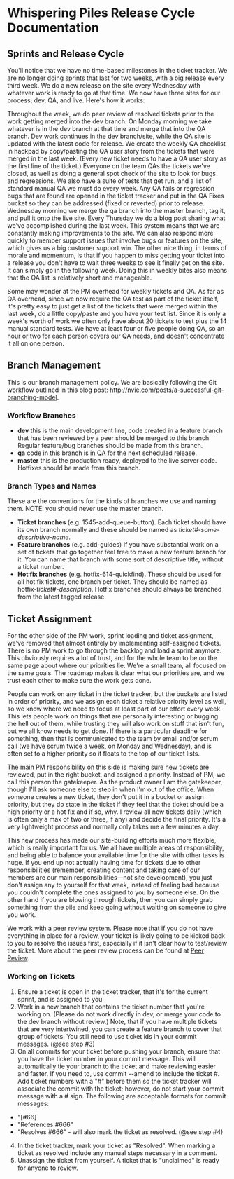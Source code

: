 # Whispering Piles Release Cycle Documentation

## Sprints and Release Cycle

You'll notice that we have no time-based milestones in the ticket tracker. We are no longer doing sprints that last for two weeks, with a big release every third week. We do a new release on the site every Wednesday with whatever work is ready to go at that time. We now have three sites for our process; dev, QA, and live. Here's how it works:

Throughout the week, we do peer review of resolved tickets prior to the work getting merged into the dev branch.
On Monday morning we take whatever is in the dev branch at that time and merge that into the QA branch. Dev work continues in the dev branch/site, while the QA site is updated with the latest code for release.
We create the weekly QA checklist in hackpad by copy/pasting the QA user story from the tickets that were merged in the last week. (Every new ticket needs to have a QA user story as the first line of the ticket.)
Everyone on the team QAs the tickets we've closed, as well as doing a general spot check of the site to look for bugs and regressions. We also have a suite of tests that get run, and a list of standard manual QA we must do every week. Any QA fails or regression bugs that are found are opened in the ticket tracker and put in the QA Fixes bucket so they can be addressed (fixed or reverted) prior to release.
Wednesday morning we merge the qa branch into the master branch, tag it, and pull it onto the live site.
Every Thursday we do a blog post sharing what we've accomplished during the last week.
This system means that we are constantly making improvements to the site. We can also respond more quickly to member support issues that involve bugs or features on the site, which gives us a big customer support win. The other nice thing, in terms of morale and momentum, is that if you happen to miss getting your ticket into a release you don't have to wait three weeks to see it finally get on the site. It can simply go in the following week. Doing this in weekly bites also means that the QA list is relatively short and manageable.

Some may wonder at the PM overhead for weekly tickets and QA. As far as QA overhead, since we now require the QA test as part of the ticket itself, it's pretty easy to just get a list of the tickets that were merged within the last week, do a little copy/paste and you have your test list. Since it is only a week's worth of work we often only have about 20 tickets to test plus the 14 manual standard tests. We have at least four or five people doing QA, so an hour or two for each person covers our QA needs, and doesn't concentrate it all on one person.

## Branch Management

This is our branch management policy. We are basically following the Git workflow outlined in this blog post: http://nvie.com/posts/a-successful-git-branching-model.

### Workflow Branches

- **dev** this is the main development line, code created in a feature branch that has been reviewed by a peer should be merged to this branch. Regular feature/bug branches should be made from this branch.
- **qa** code in this branch is in QA for the next scheduled release.
- **master** this is the production ready, deployed to the live server code. Hotfixes should be made from this branch.

### Branch Types and Names

These are the conventions for the kinds of branches we use and naming them. NOTE: you should never use the master branch.

- **Ticket branches** (e.g. 1545-add-queue-button). Each ticket should have its own branch normally and these should be named as _ticket#-some-descriptive-name_.
- **Feature branches** (e.g. add-guides) If you have substantial work on a set of tickets that go together feel free to make a new feature branch for it. You can name that branch with some sort of descriptive title, without a ticket number.
- **Hot fix branches** (e.g. hotfix-614-quickfind). These should be used for all hot fix tickets, one branch per ticket. They should be named as hotfix-_ticket#-description_. Hotfix branches should always be branched from the latest tagged release.

## Ticket Assignment

For the other side of the PM work, sprint loading and ticket assignment, we've removed that almost entirely by implementing self-assigned tickets. There is no PM work to go through the backlog and load a sprint anymore. This obviously requires a lot of trust, and for the whole team to be on the same page about where our priorities lie. We're a small team, all focused on the same goals. The roadmap makes it clear what our priorities are, and we trust each other to make sure the work gets done.

People can work on any ticket in the ticket tracker, but the buckets are listed in order of priority, and we assign each ticket a relative priority level as well, so we know where we need to focus at least part of our effort every week. This lets people work on things that are personally interesting or bugging the hell out of them, while trusting they will also work on stuff that isn't fun, but we all know needs to get done. If there is a particular deadline for something, then that is communicated to the team by email and/or scrum call (we have scrum twice a week, on Monday and Wednesday), and is often set to a higher priority so it floats to the top of our ticket lists.

The main PM responsibility on this side is making sure new tickets are reviewed, put in the right bucket, and assigned a priority. Instead of PM, we call this person the gatekeeper. As the product owner I am the gatekeeper, though I'll ask someone else to step in when I'm out of the office. When someone creates a new ticket, they don't put it in a bucket or assign priority, but they do state in the ticket if they feel that the ticket should be a high priority or a hot fix and if so, why. I review all new tickets daily (which is often only a max of two or three, if any) and decide the final priority. It's a very lightweight process and normally only takes me a few minutes a day.

This new process has made our site-building efforts much more flexible, which is really important for us. We all have multiple areas of responsibility, and being able to balance your available time for the site with other tasks is huge. If you end up not actually having time for tickets due to other responsibilities (remember, creating content and taking care of our members are our main responsibilities—not site development), you just don't assign any to yourself for that week, instead of feeling bad because you couldn't complete the ones assigned to you by someone else. On the other hand if you are blowing through tickets, then you can simply grab something from the pile and keep going without waiting on someone to give you work.

We work with a peer review system. Please note that if you do not have everything in place for a review, your ticket is likely going to be kicked back to you to resolve the issues first, especially if it isn't clear how to test/review the ticket. More about the peer review process can be found at [Peer Review](http://gitforteams.com/resources/review-process.html).

### Working on Tickets

1. Ensure a ticket is open in the ticket tracker, that it's for the current sprint, and is assigned to you.
2. Work in a new branch that contains the ticket number that you're working on. (Please do not work directly in dev, or merge your code to the dev branch without review.) Note, that if you have multiple tickets that are very intertwined, you can create a feature branch to cover that group of tickets. You still need to use ticket ids in your commit messages. (@see step #3)
3. On all commits for your ticket before pushing your branch, ensure that you have the ticket number in your commit message. This will automatically tie your branch to the ticket and make reviewing easier and faster. If you need to, use commit --amend to include the ticket #.
Add ticket numbers with a "#" before them so the ticket tracker will associate the commit with the ticket; however, do not start your commit message with a # sign. The following are acceptable formats for commit messages:
  - "[#66]
  - "References #666"
  - "Resolves #666" - will also mark the ticket as resolved. (@see step #4)
4. In the ticket tracker, mark your ticket as "Resolved".
When marking a ticket as resolved include any manual steps necessary in a comment.
5. Unassign the ticket from yourself. A ticket that is "unclaimed" is ready for anyone to review.
